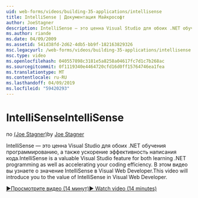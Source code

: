 ```yaml
---
uid: web-forms/videos/building-35-applications/intellisense
title: IntelliSense | Документация Майкрософт
author: JoeStagner
description: IntelliSense — это ценна Visual Studio для обоих .NET обучения программированию, а также ускорение эффективность написания кода. В этом видео будут представлены...
ms.author: riande
ms.date: 04/09/2009
ms.assetid: 541d38fd-2d62-4db5-bb9f-182163829326
msc.legacyurl: /web-forms/videos/building-35-applications/intellisense
msc.type: video
ms.openlocfilehash: 040557898c3181e5a8258a04617fc7d1c7b268ac
ms.sourcegitcommit: 0f1119340e4464720cfd16d0ff15764746ea1fea
ms.translationtype: MT
ms.contentlocale: ru-RU
ms.lasthandoff: 04/09/2019
ms.locfileid: "59420293"
---
```

# <a name="intellisense"></a><span data-ttu-id="cc4c3-104">IntelliSense</span><span class="sxs-lookup"><span data-stu-id="cc4c3-104">IntelliSense</span></span>

<span data-ttu-id="cc4c3-105">по [(Joe Stagner)](https://github.com/JoeStagner)</span><span class="sxs-lookup"><span data-stu-id="cc4c3-105">by [Joe Stagner](https://github.com/JoeStagner)</span></span>

<span data-ttu-id="cc4c3-106">IntelliSense — это ценна Visual Studio для обоих .NET обучения программированию, а также ускорение эффективность написания кода.</span><span class="sxs-lookup"><span data-stu-id="cc4c3-106">IntelliSense is a valuable Visual Studio feature for both learning .NET programming as well as accelerating your coding efficiency.</span></span> <span data-ttu-id="cc4c3-107">В этом видео вы узнаете о значение IntelliSense в Visual Web Developer.</span><span class="sxs-lookup"><span data-stu-id="cc4c3-107">This video will introduce you to the value of IntelliSense in Visual Web Developer.</span></span>

[<span data-ttu-id="cc4c3-108">&#9654;Просмотрите видео (14 минут)</span><span class="sxs-lookup"><span data-stu-id="cc4c3-108">&#9654; Watch video (14 minutes)</span></span>](https://channel9.msdn.com/Blogs/ASP-NET-Site-Videos/intellisense)
